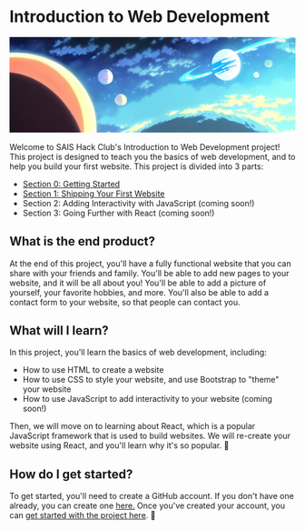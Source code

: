 # Introduction to Web Development

![banner](banner.jpg)

Welcome to SAIS Hack Club's Introduction to Web Development project! This project is designed to teach you the basics of web development, and to help you build your first website. This project is divided into 3 parts:

- [Section 0: Getting Started](./Section_0/Lesson_1_Getting_Started.md)
- [Section 1: Shipping Your First Website](./Section_1/Lesson_1_Intro_to_HTML.md)
- Section 2: Adding Interactivity with JavaScript (coming soon!)
- Section 3: Going Further with React (coming soon!)

## What is the end product?

At the end of this project, you'll have a fully functional website that you can share with your friends and family. You'll be able to add new pages to your website, and it will be all about you! You'll be able to add a picture of yourself, your favorite hobbies, and more. You'll also be able to add a contact form to your website, so that people can contact you.

## What will I learn?

In this project, you'll learn the basics of web development, including:

- How to use HTML to create a website
- How to use CSS to style your website, and use Bootstrap to "theme" your website
- How to use JavaScript to add interactivity to your website (coming soon!)

Then, we will move on to learning about React, which is a popular JavaScript framework that is used to build websites. We will re-create your website using React, and you'll learn why it's so popular. 👀

## How do I get started?

To get started, you'll need to create a GitHub account. If you don't have one already, you can create one [here.](https://github.com) Once you've created your account, you can [get started with the project here](./Section_0/Lesson_1_Getting_Started.md). 🚀
